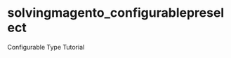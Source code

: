 solvingmagento_configurablepreselect
====================================

Configurable Type Tutorial
